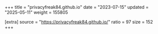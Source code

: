 +++
title = "privacyfreak84.github.io"
date = "2023-07-15"
updated = "2025-05-11"
weight = 155805

[extra]
source = "https://privacyfreak84.github.io/"
ratio = 97
size = 152
+++
